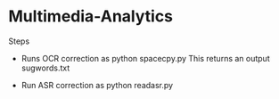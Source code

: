 # Multimedia-Analytics


Steps
 - Runs OCR correction as
      python spacecpy.py <ocroutputfile> <dictionaryfile>
 This returns an output sugwords.txt

 - Run ASR correction as
      python readasr.py <asroutputfile> <dictionaryfile>
